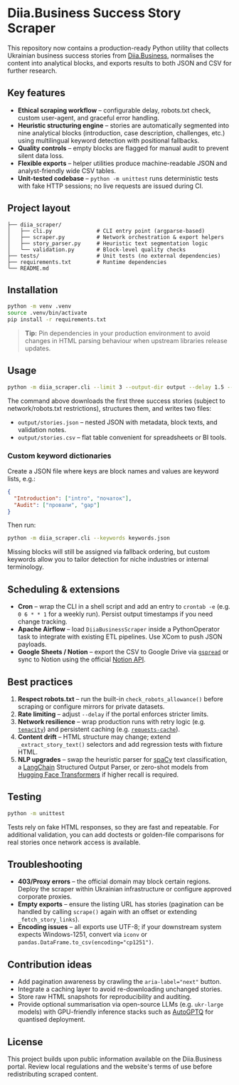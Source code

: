 # Diia.Business Success Story Scraper

This repository now contains a production-ready Python utility that collects
Ukrainian business success stories from
[Diia.Business](https://business.diia.gov.ua/history-of-success), normalises the
content into analytical blocks, and exports results to both JSON and CSV for
further research.

## Key features
- **Ethical scraping workflow** – configurable delay, robots.txt check, custom
  user-agent, and graceful error handling.
- **Heuristic structuring engine** – stories are automatically segmented into
  nine analytical blocks (introduction, case description, challenges, etc.)
  using multilingual keyword detection with positional fallbacks.
- **Quality controls** – empty blocks are flagged for manual audit to prevent
  silent data loss.
- **Flexible exports** – helper utilities produce machine-readable JSON and
  analyst-friendly wide CSV tables.
- **Unit-tested codebase** – `python -m unittest` runs deterministic tests with
  fake HTTP sessions; no live requests are issued during CI.

## Project layout

```
├── diia_scraper/
│   ├── cli.py              # CLI entry point (argparse-based)
│   ├── scraper.py          # Network orchestration & export helpers
│   ├── story_parser.py     # Heuristic text segmentation logic
│   └── validation.py       # Block-level quality checks
├── tests/                  # Unit tests (no external dependencies)
├── requirements.txt        # Runtime dependencies
└── README.md
```

## Installation

```bash
python -m venv .venv
source .venv/bin/activate
pip install -r requirements.txt
```

> **Tip:** Pin dependencies in your production environment to avoid changes in
> HTML parsing behaviour when upstream libraries release updates.

## Usage

```bash
python -m diia_scraper.cli --limit 3 --output-dir output --delay 1.5 --verbose
```

The command above downloads the first three success stories (subject to
network/robots.txt restrictions), structures them, and writes two files:

- `output/stories.json` – nested JSON with metadata, block texts, and validation
  notes.
- `output/stories.csv` – flat table convenient for spreadsheets or BI tools.

### Custom keyword dictionaries

Create a JSON file where keys are block names and values are keyword lists, e.g.:

```json
{
  "Introduction": ["intro", "початок"],
  "Audit": ["провали", "gap"]
}
```

Then run:

```bash
python -m diia_scraper.cli --keywords keywords.json
```

Missing blocks will still be assigned via fallback ordering, but custom keywords
allow you to tailor detection for niche industries or internal terminology.

## Scheduling & extensions

- **Cron** – wrap the CLI in a shell script and add an entry to `crontab -e`
  (e.g. `0 6 * * 1` for a weekly run). Persist output timestamps if you need
  change tracking.
- **Apache Airflow** – load `DiiaBusinessScraper` inside a PythonOperator task to
  integrate with existing ETL pipelines. Use XCom to push JSON payloads.
- **Google Sheets / Notion** – export the CSV to Google Drive via
  [`gspread`](https://github.com/burnash/gspread) or sync to Notion using the
  official [Notion API](https://developers.notion.com/docs/getting-started).

## Best practices

1. **Respect robots.txt** – run the built-in `check_robots_allowance()` before
   scraping or configure mirrors for private datasets.
2. **Rate limiting** – adjust `--delay` if the portal enforces stricter limits.
3. **Network resilience** – wrap production runs with retry logic (e.g.
   [`tenacity`](https://github.com/jd/tenacity)) and persistent caching (e.g.
   [`requests-cache`](https://requests-cache.readthedocs.io/en/stable/)).
4. **Content drift** – HTML structure may change; extend
   `_extract_story_text()` selectors and add regression tests with fixture HTML.
5. **NLP upgrades** – swap the heuristic parser for
   [spaCy](https://spacy.io/usage) text classification, a
   [LangChain](https://python.langchain.com/docs/) Structured Output Parser, or
   zero-shot models from [Hugging Face Transformers](https://huggingface.co/docs/transformers/index)
   if higher recall is required.

## Testing

```bash
python -m unittest
```

Tests rely on fake HTML responses, so they are fast and repeatable. For
additional validation, you can add doctests or golden-file comparisons for real
stories once network access is available.

## Troubleshooting

- **403/Proxy errors** – the official domain may block certain regions. Deploy
  the scraper within Ukrainian infrastructure or configure approved corporate
  proxies.
- **Empty exports** – ensure the listing URL has stories (pagination can be
  handled by calling `scrape()` again with an offset or extending
  `_fetch_story_links`).
- **Encoding issues** – all exports use UTF-8; if your downstream system expects
  Windows-1251, convert via `iconv` or `pandas.DataFrame.to_csv(encoding="cp1251")`.

## Contribution ideas

- Add pagination awareness by crawling the `aria-label="next"` button.
- Integrate a caching layer to avoid re-downloading unchanged stories.
- Store raw HTML snapshots for reproducibility and auditing.
- Provide optional summarisation via open-source LLMs (e.g. `ukr-large` models)
  with GPU-friendly inference stacks such as
  [AutoGPTQ](https://github.com/PanQiWei/AutoGPTQ) for quantised deployment.

## License

This project builds upon public information available on the Diia.Business
portal. Review local regulations and the website's terms of use before
redistributing scraped content.
